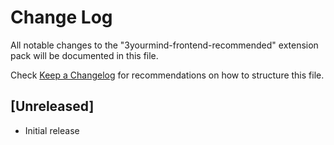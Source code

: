 # Change Log

All notable changes to the "3yourmind-frontend-recommended" extension pack will be documented in this file.

Check [Keep a Changelog](http://keepachangelog.com/) for recommendations on how to structure this file.

## [Unreleased]

- Initial release
